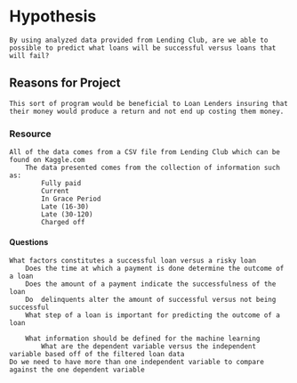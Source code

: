

# Hypothesis
    By using analyzed data provided from Lending Club, are we able to possible to predict what loans will be successful versus loans that will fail?

## Reasons for Project
    This sort of program would be beneficial to Loan Lenders insuring that their money would produce a return and not end up costing them money.

### Resource
    All of the data comes from a CSV file from Lending Club which can be found on Kaggle.com  
	    The data presented comes from the collection of information such as:
		    Fully paid
		    Current
		    In Grace Period
		    Late (16-30)
		    Late (30-120)
		    Charged off 
		
#### Questions

    What factors constitutes a successful loan versus a risky loan
	    Does the time at which a payment is done determine the outcome of a loan
	    Does the amount of a payment indicate the successfulness of the loan
	    Do  delinquents alter the amount of successful versus not being successful
	    What step of a loan is important for predicting the outcome of a loan

	    What information should be defined for the machine learning
		    What are the dependent variable versus the independent variable based off of the filtered loan data
    Do we need to have more than one independent variable to compare against the one dependent variable


    


